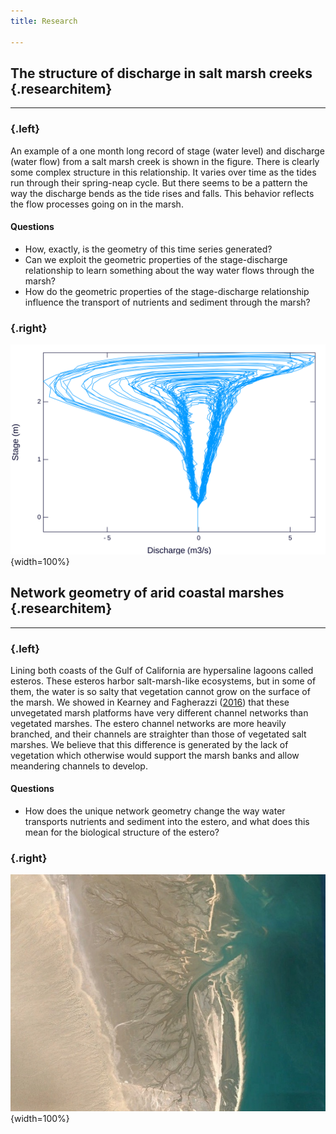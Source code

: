 ```yaml
---
title: Research

---
```


## The structure of discharge in salt marsh creeks {.researchitem}

-------------------------------------------------------------------------------

### {.left}

An example of a one month long record of stage (water level) and discharge (water flow) from a salt marsh creek is shown in the figure. There is clearly some complex structure in this relationship. It varies over time as the tides run through their spring-neap cycle. But there seems to be a pattern the way the discharge bends as the tide rises and falls. This behavior reflects the flow processes going on in the marsh.

#### Questions

- How, exactly, is the geometry of this time series generated?
- Can we exploit the geometric properties of the stage-discharge relationship to learn something about the way water flows through the marsh?
- How do the geometric properties of the stage-discharge relationship influence the transport of nutrients and sediment through the marsh?

### {.right}

![Stage-discharge time series](images/tornado.svg){width=100%}

## Network geometry of arid coastal marshes {.researchitem}

-------------------------------------------------------------------------------

### {.left}

Lining both coasts of the Gulf of California are hypersaline lagoons called esteros. These esteros harbor salt-marsh-like ecosystems, but in some of them, the water is so salty that vegetation cannot grow on the surface of the marsh. We showed in Kearney and Fagherazzi ([2016](http://dx.doi.org/10.1038/ncomms12287)) that these unvegetated marsh platforms have very different channel networks than vegetated marshes. The estero channel networks are more heavily branched, and their channels are straighter than those of vegetated salt marshes. We believe that this difference is generated by the lack of vegetation which otherwise would support the marsh banks and allow meandering channels to develop.

#### Questions

- How does the unique network geometry change the way water transports nutrients and sediment into the estero, and what does this mean for the biological structure of the estero?

### {.right}

![Google Earth image of the Estero la Ramada](images/ramada.jpg){width=100%}
